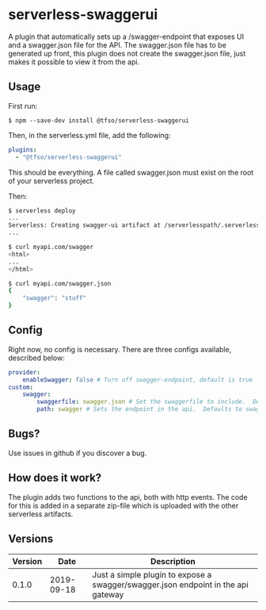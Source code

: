 # serverless-swaggerui
A plugin that automatically sets up a /swagger-endpoint that exposes UI and a swagger.json file for the API.  The swagger.json file has to be generated up front, this plugin does not create the swagger.json file, just makes it possible to view it from the api.

## Usage
First run:
```
$ npm --save-dev install @tfso/serverless-swaggerui
```

Then, in the serverless.yml file, add the following:  
```yaml
plugins:
  - "@tfso/serverless-swaggerui"
```
This should be everything.  A file called swagger.json must exist on the root of your serverless project.  
  
Then:
```bash
$ serverless deploy
...
Serverless: Creating swagger-ui artifact at /serverlesspath/.serverless/serverless-swaggerui-plugin.zip
...

$ curl myapi.com/swagger
<html>
...
</html>

$ curl myapi.com/swagger.json
{
    "swagger": "stuff"
}
```

## Config
Right now, no config is necessary.  There are three configs available, described below:  
```yaml
provider:
    enableSwagger: false # Turn off swagger-endpoint, default is true
custom:
    swagger:
        swaggerfile: swagger.json # Set the swaggerfile to include.  Default is swagger.json
        path: swagger # Sets the endpoint in the api.  Defaults to swagger.  The swagger.json will be exposed in the path+.json.  
```

## Bugs?
Use issues in github if you discover a bug.  

## How does it work?
The plugin adds two functions to the api, both with http events.  The code for this is added in a separate zip-file which is uploaded with the other serverless artifacts.  

## Versions
|Version|Date|Description|
|-------|----|-----------|
|0.1.0  | 2019-09-18 | Just a simple plugin to expose a swagger/swagger.json endpoint in the api gateway|
